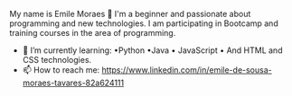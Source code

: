 My name is Emile Moraes 🚀
I'm a beginner and passionate about programming and new technologies. I am participating in Bootcamp and training courses in the area of ​​programming.
- 🌱 I’m currently learning: •Python •Java • JavaScript • And HTML and CSS technologies. 
- 📫 How to reach me: https://www.linkedin.com/in/emile-de-sousa-moraes-tavares-82a624111

<!--
**EmileMoraes/EmileMoraes** is a ✨ _special_ ✨ repository because its `README.md` (this file) appears on your GitHub profile.

Here are some ideas to get you started:
  and   Focused on:   🚀 📫 How to reach me: 
- 🔭 I’m currently working on ...
 ...
- 👯 I’m looking to collaborate on ...
- 🤔 I’m looking for help with ...
- 💬 Ask me about ...

- ⚡ Fun fact: ...
-->
